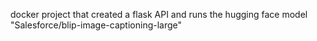docker project that created a flask API and runs the hugging face model "Salesforce/blip-image-captioning-large"